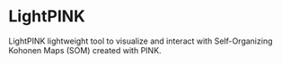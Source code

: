 # LightPINK
LightPINK lightweight tool to visualize and interact with Self-Organizing Kohonen Maps (SOM) created with PINK.
